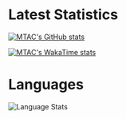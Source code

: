 ###

# Latest Statistics

[![MTAC's GitHub stats](https://github-readme-stats.vercel.app/api?username=MTACS&show_icons=true&bg_color=000000&hide_border=true&border_radius=12&icon_color=ffffff)](https://github.com/anuraghazra/github-readme-stats)

[![MTAC's WakaTime stats](https://github-readme-stats.vercel.app/api/wakatime?username=MTAC)](https://github.com/anuraghazra/github-readme-stats)

# Languages

![Language Stats](https://github-readme-stats.vercel.app/api/top-langs/?username=MTACS&layout=compact&bg_color=000000&hide_border=true&border_radius=12&langs_count=10) 
